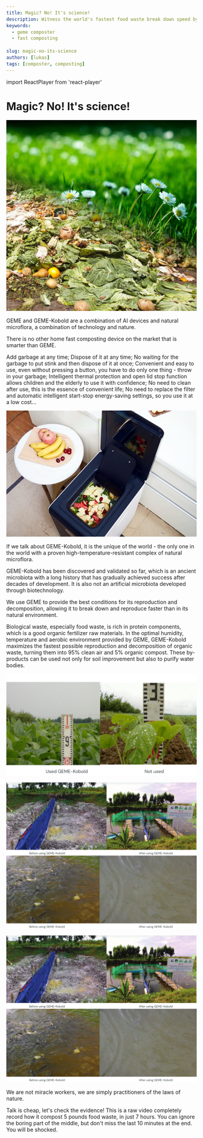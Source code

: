 ```yaml
---
title: Magic? No! It's science!
description: Witness the world's fastest food waste break down speed by GEME composter 
keywords:
  - geme composter
  - fast composting

slug: magic-no-its-science
authors: [lukas]
tags: [composter, composting]
---
```

import ReactPlayer from 'react-player'

# Magic? No! It's science!


![Food waste compost pile](./img/img.png)

GEME and GEME-Kobold are a combination of AI devices and natural microflora, a combination of technology and nature.

There is no other home fast composting device on the market that is smarter than GEME.

<!-- truncate -->
Add garbage at any time;
Dispose of it at any time;
No waiting for the garbage to put stink and then dispose of it at once;
Convenient and easy to use, even without pressing a button, you have to do only one thing - throw in your garbage;
Intelligent thermal protection and open lid stop function allows children and the elderly to use it with confidence;
No need to clean after use, this is the essence of convenient life;
No need to replace the filter and automatic intelligent start-stop energy-saving settings, so you use it at a low cost...

![Composter](./img/img_1.png)

If we talk about GEME-Kobold, it is the unique of the world - the only one in the world with a proven high-temperature-resistant 
complex of natural microflora.

GEME-Kobold has been discovered and validated so far, which is an ancient microbiota with a long history that has gradually
achieved success after decades of development. It is also not an artificial microbiota developed through biotechnology.

We use GEME to provide the best conditions for its reproduction and decomposition, allowing it to break down and reproduce 
faster than in its natural environment.

Biological waste, especially food waste, is rich in protein components, which is a good organic fertilizer raw materials. 
In the optimal humidity, temperature and aerobic environment provided by GEME, GEME-Kobold maximizes the fastest possible 
reproduction and decomposition of organic waste, turning them into 95% clean air and 5% organic compost. These by-products
can be used not only for soil improvement but also to purify water bodies.

![GEME Kobold Result 1](./img/img_2.png)

![GEME Kobold Result 2](./img/img_3.png)

![GEME Kobold Result 3](./img/img_4.png)

We are not miracle workers, we are simply practitioners of the laws of nature.

Talk is cheap, let's check the evidence! This is a raw video completely record how it compost 5 pounds food waste, in just 7 hours. You can ignore the boring part of the middle, but don't miss the last 10 minutes at the end. You will be shocked.

<div className="video__wrapper">
    <ReactPlayer 
        className="video__player" 
        controls height="100%" 
        url="https://youtu.be/asNRoqkC_BA" width="100%" 
    />
</div>
